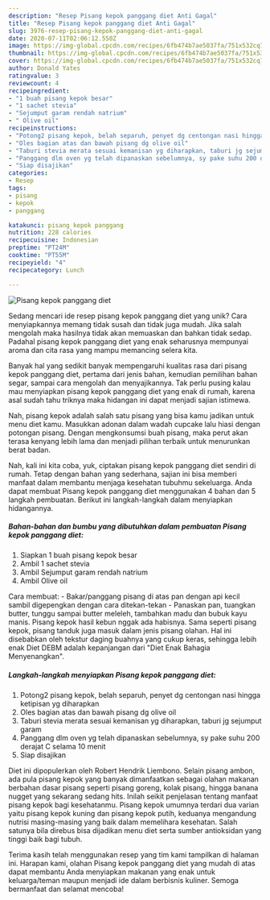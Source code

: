 ```yaml
---
description: "Resep Pisang kepok panggang diet Anti Gagal"
title: "Resep Pisang kepok panggang diet Anti Gagal"
slug: 3976-resep-pisang-kepok-panggang-diet-anti-gagal
date: 2020-07-11T02:06:12.550Z
image: https://img-global.cpcdn.com/recipes/6fb474b7ae5037fa/751x532cq70/pisang-kepok-panggang-diet-foto-resep-utama.jpg
thumbnail: https://img-global.cpcdn.com/recipes/6fb474b7ae5037fa/751x532cq70/pisang-kepok-panggang-diet-foto-resep-utama.jpg
cover: https://img-global.cpcdn.com/recipes/6fb474b7ae5037fa/751x532cq70/pisang-kepok-panggang-diet-foto-resep-utama.jpg
author: Donald Yates
ratingvalue: 3
reviewcount: 4
recipeingredient:
- "1 buah pisang kepok besar"
- "1 sachet stevia"
- "Sejumput garam rendah natrium"
- " Olive oil"
recipeinstructions:
- "Potong2 pisang kepok, belah separuh, penyet dg centongan nasi hingga ketipisan yg diharapkan"
- "Oles bagian atas dan bawah pisang dg olive oil"
- "Taburi stevia merata sesuai kemanisan yg diharapkan, taburi jg sejumput garam"
- "Panggang dlm oven yg telah dipanaskan sebelumnya, sy pake suhu 200 derajat C selama 10 menit"
- "Siap disajikan"
categories:
- Resep
tags:
- pisang
- kepok
- panggang

katakunci: pisang kepok panggang 
nutrition: 228 calories
recipecuisine: Indonesian
preptime: "PT24M"
cooktime: "PT55M"
recipeyield: "4"
recipecategory: Lunch

---
```



![Pisang kepok panggang diet](https://img-global.cpcdn.com/recipes/6fb474b7ae5037fa/751x532cq70/pisang-kepok-panggang-diet-foto-resep-utama.jpg)

Sedang mencari ide resep pisang kepok panggang diet yang unik? Cara menyiapkannya memang tidak susah dan tidak juga mudah. Jika salah mengolah maka hasilnya tidak akan memuaskan dan bahkan tidak sedap. Padahal pisang kepok panggang diet yang enak seharusnya mempunyai aroma dan cita rasa yang mampu memancing selera kita.

Banyak hal yang sedikit banyak mempengaruhi kualitas rasa dari pisang kepok panggang diet, pertama dari jenis bahan, kemudian pemilihan bahan segar, sampai cara mengolah dan menyajikannya. Tak perlu pusing kalau mau menyiapkan pisang kepok panggang diet yang enak di rumah, karena asal sudah tahu triknya maka hidangan ini dapat menjadi sajian istimewa.

Nah, pisang kepok adalah salah satu pisang yang bisa kamu jadikan untuk menu diet kamu. Masukkan adonan dalam wadah cupcake lalu hiasi dengan potongan pisang. Dengan mengkonsumsi buah pisang, maka perut akan terasa kenyang lebih lama dan menjadi pilihan terbaik untuk menurunkan berat badan.


Nah, kali ini kita coba, yuk, ciptakan pisang kepok panggang diet sendiri di rumah. Tetap dengan bahan yang sederhana, sajian ini bisa memberi manfaat dalam membantu menjaga kesehatan tubuhmu sekeluarga. Anda dapat membuat Pisang kepok panggang diet menggunakan 4 bahan dan 5 langkah pembuatan. Berikut ini langkah-langkah dalam menyiapkan hidangannya.

<!--inarticleads1-->

##### Bahan-bahan dan bumbu yang dibutuhkan dalam pembuatan Pisang kepok panggang diet:

1. Siapkan 1 buah pisang kepok besar
1. Ambil 1 sachet stevia
1. Ambil Sejumput garam rendah natrium
1. Ambil  Olive oil


Cara membuat: - Bakar/panggang pisang di atas pan dengan api kecil sambil digepengkan dengan cara ditekan-tekan - Panaskan pan, tuangkan butter, tunggu sampai butter meleleh, tambahkan madu dan bubuk kayu manis. Pisang kepok hasil kebun nggak ada habisnya. Sama seperti pisang kepok, pisang tanduk juga masuk dalam jenis pisang olahan. Hal ini disebabkan oleh tekstur daging buahnya yang cukup keras, sehingga lebih enak Diet DEBM adalah kepanjangan dari &#34;Diet Enak Bahagia Menyenangkan&#34;. 

<!--inarticleads2-->

##### Langkah-langkah menyiapkan Pisang kepok panggang diet:

1. Potong2 pisang kepok, belah separuh, penyet dg centongan nasi hingga ketipisan yg diharapkan
1. Oles bagian atas dan bawah pisang dg olive oil
1. Taburi stevia merata sesuai kemanisan yg diharapkan, taburi jg sejumput garam
1. Panggang dlm oven yg telah dipanaskan sebelumnya, sy pake suhu 200 derajat C selama 10 menit
1. Siap disajikan


Diet ini dipopulerkan oleh Robert Hendrik Liembono. Selain pisang ambon, ada pula pisang kepok yang banyak dimanfaatkan sebagai olahan makanan berbahan dasar pisang seperti pisang goreng, kolak pisang, hingga banana nugget yang sekarang sedang hits. Inilah seikit penjelasan tentang manfaat pisang kepok bagi kesehatanmu. Pisang kepok umumnya terdari dua varian yaitu pisang kepok kuning dan pisang kepok putih, keduanya mengandung nutrisi masing-masing yang baik dalam memelihara kesehatan. Salah satunya bila direbus bisa dijadikan menu diet serta sumber antioksidan yang tinggi baik bagi tubuh. 

Terima kasih telah menggunakan resep yang tim kami tampilkan di halaman ini. Harapan kami, olahan Pisang kepok panggang diet yang mudah di atas dapat membantu Anda menyiapkan makanan yang enak untuk keluarga/teman maupun menjadi ide dalam berbisnis kuliner. Semoga bermanfaat dan selamat mencoba!
